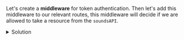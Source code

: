 Let's create a **middleware** for token authentication.
Then let's add this middleware to our relevant routes, this middleware will decide if we are allowed to take a resource from the `soundsAPI`.


<details>
  <summary>
     Solution
  </summary>

Let's start by creating a middleware.
```js
function authenticateToken(req, res, next) {
  const authHeader = req.headers['authorization'];
  const token = authHeader && authHeader.split(' ')[1];
  if (!token) {
    return res.sendStatus(401);
  }

  jwt.verify(token, secretKey, (err, user) => {
    if (err) {
      return res.sendStatus(401);
    }

    req.user = user;
    next();
  });
}
```




Now that we created a middleware, lets add it to the `/animals/:animal` route.
It should look like this

```js
router.get('/animals', authenticateToken,(req, res) => {
  try {
    const user = findUser(req.user.id,req.user.username)
    console.log(user)
    const favAnimal = {"animal":user.animal}
    console.log(favAnimal)
    res.send(favAnimal);
  } catch (error) {
    console.log(error)
    res.status(401).send({ message: 'Invalid token' });
  }
});

```

</details>